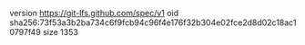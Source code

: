 version https://git-lfs.github.com/spec/v1
oid sha256:73f53a3b2ba734c6f9fcb94c96f4e176f32b304e02fce2d8d02c18ac10797f49
size 1353
